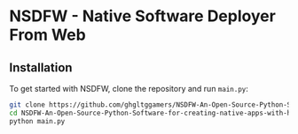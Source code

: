 # NSDFW - Native Software Deployer From Web

## Installation

To get started with NSDFW, clone the repository and run `main.py`:

```bash
git clone https://github.com/ghgltggamers/NSDFW-An-Open-Source-Python-Software-for-creating-native-apps-with-html-css-js.git
cd NSDFW-An-Open-Source-Python-Software-for-creating-native-apps-with-html-css-js
python main.py
